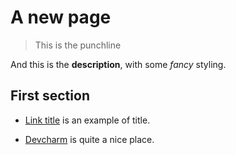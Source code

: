 # A new page

> This is the punchline


And this is the **description**, with some *fancy* styling.


## First section

- [Link title](http://example.com/) is an example of title.

- [Devcharm](http://devcharm.com) is quite a nice place.
